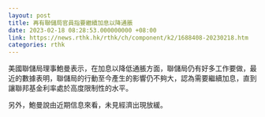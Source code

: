 ```yaml
---
layout: post
title: 再有聯儲局官員指要繼續加息以降通脹
date: 2023-02-18 08:28:53.000000000 +08:00
link: https://news.rthk.hk/rthk/ch/component/k2/1688408-20230218.htm
categories: rthk
---
```


美國聯儲局理事鮑曼表示，在加息以降低通脹方面，聯儲局仍有好多工作要做，最近的數據表明，聯儲局的行動至今產生的影響仍不夠大，認為需要繼續加息，直到讓聯邦基金利率處於高度限制性的水平。

另外，鮑曼說由近期信息來看，未見經濟出現放緩。
